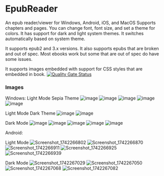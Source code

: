 # EpubReader
An epub reader/viewer for Windows, Android, iOS, and MacOS
Supports chapters and pages. You can change font, font size,
and set a theme for colors. It has support for dark and
light system themes. It switches automatically based on 
system theme.

It supports epub2 and 3.x versions.
It also supports epubs that are broken and out of spec. Most ebooks
work but some that are out of spec do have some issues. 

It supports images embedded with support for CSS styles that are embedded in book.
[![Quality Gate Status](https://sonarcloud.io/api/project_badges/measure?project=ne0rrmatrix_EpubReader&metric=alert_status)](https://sonarcloud.io/summary/new_code?id=ne0rrmatrix_EpubReader)

### Images ###

Windows:
Light Mode Sepia Theme
![image](https://github.com/user-attachments/assets/eff82e68-3c1a-4a9d-aafc-2f2bb5050996)
![image](https://github.com/user-attachments/assets/d100b5a1-2ed3-4598-8ab1-60c44a77db36)
![image](https://github.com/user-attachments/assets/678405d4-9c6f-435d-835b-3e5479ca8c42)
![image](https://github.com/user-attachments/assets/e8fe2180-0249-47b3-9b18-ab058b03346f)
![image](https://github.com/user-attachments/assets/bd3ae77a-3cae-45c7-81ae-8e6f2fec8428)

Light Mode Dark Theme
![image](https://github.com/user-attachments/assets/23600f94-1eda-4cfe-80ff-e48b87a56a6f)
![image](https://github.com/user-attachments/assets/19fed97a-ae00-4e41-aaeb-dd735da75e6b)


Dark Mode
![image](https://github.com/user-attachments/assets/b85345d4-33a0-4275-a262-35c86bcf1788)
![image](https://github.com/user-attachments/assets/4d8fdf42-6108-47ca-9b44-9c7c380cf21a)
![image](https://github.com/user-attachments/assets/8b5f85fd-885f-4815-895d-8a117aa16c4d)
![image](https://github.com/user-attachments/assets/bb940254-77f5-4ab4-94b3-543d79b6b307)
![image](https://github.com/user-attachments/assets/27ff87df-eb3f-4c15-baf5-9c3f8331b74a)

Android:

Light Mode
![Screenshot_1742266802](https://github.com/user-attachments/assets/ef05c4b9-4a7e-4465-b88e-3e2fc5b46313)
![Screenshot_1742266870](https://github.com/user-attachments/assets/8c783d7d-2f3d-4ae9-b890-54514ab99231)
![Screenshot_1742266911](https://github.com/user-attachments/assets/af7a6634-eb86-42f4-b97c-f3911d0d309e)
![Screenshot_1742266925](https://github.com/user-attachments/assets/9c8f70f2-2a56-4c6d-ab3e-28622fc1e756)
![Screenshot_1742266939](https://github.com/user-attachments/assets/68f1caad-d228-42eb-9724-e516502bc7f4)

Dark Mode
![Screenshot_1742267029](https://github.com/user-attachments/assets/32b9cf6f-4855-4672-916c-18465f411be2)
![Screenshot_1742267050](https://github.com/user-attachments/assets/d19c7cab-95dc-4d92-875a-612a025f71e7)
![Screenshot_1742267068](https://github.com/user-attachments/assets/d75c1650-d12e-4ec1-a655-f230d26e0d5f)
![Screenshot_1742267082](https://github.com/user-attachments/assets/3c9860ed-2b42-4fe5-ae64-4f3e0532daa5)



